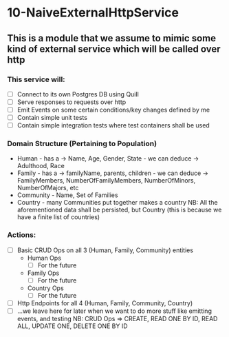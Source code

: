 # 10-NaiveExternalHttpService

## This is a module that we assume to mimic some kind of external service which will be called over http

### This service will:
- [ ] Connect to its own Postgres DB using Quill
- [ ] Serve responses to requests over http
- [ ] Emit Events on some certain conditions/key changes defined by me
- [ ] Contain simple unit tests
- [ ] Contain simple integration tests where test containers shall be used

### Domain Structure (Pertaining to Population)
- Human - has a -> Name, Age, Gender, State
        - we can deduce -> Adulthood, Race
- Family - has a -> familyName, parents, children
         - we can deduce -> FamilyMembers, NumberOfFamilyMembers, NumberOfMinors, NumberOfMajors, etc
- Community - Name, Set of Families
- Country - many Communities put together makes a country
NB: All the aforementioned data shall be persisted, but Country (this is because we have a finite list of countries)

### Actions:
- [ ] Basic CRUD Ops on all 3 (Human, Family, Community) entities
  - Human Ops
    - [ ] For the future
  - Family Ops
    - [ ] For the future
  - Country Ops
    - [ ] For the future
- [ ] Http Endpoints for all 4 (Human, Family, Community, Country)
- [ ] ...we leave here for later when we want to do more stuff like emitting events, and testing
NB: CRUD Ops => CREATE, READ ONE BY ID, READ ALL, UPDATE ONE, DELETE ONE BY ID

